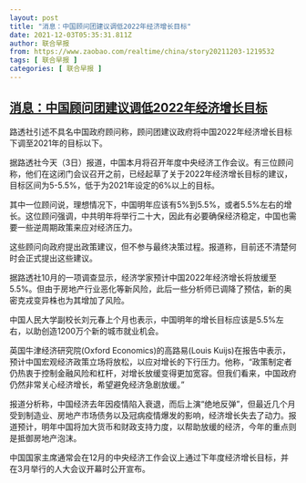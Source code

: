 ```yaml
---
layout: post
title: "消息：中国顾问团建议调低2022年经济增长目标"
date: 2021-12-03T05:35:31.811Z
author: 联合早报
from: https://www.zaobao.com/realtime/china/story20211203-1219532
tags: [ 联合早报 ]
categories: [ 联合早报 ]
---
```

<!--1638528420000-->
[消息：中国顾问团建议调低2022年经济增长目标](https://www.zaobao.com/realtime/china/story20211203-1219532)
------

<div>
<p>路透社引述不具名中国政府顾问称，顾问团建议政府将中国2022年经济增长目标下调至2021年的目标以下。</p><p>据路透社今天（3日）报道，中国本月将召开年度中央经济工作会议。有三位顾问称，他们在这闭门会议召开之前，已经起草了关于2022年经济增长目标的建议，目标区间为5-5.5%，低于为2021年设定的6%以上的目标。</p><p>其中一位顾问说，理想情况下，中国明年应该有5%到5.5%，或者5.5%左右的增长。这位顾问强调，中共明年将举行二十大，因此有必要确保经济稳定，中国也需要一些逆周期政策来应对经济压力。</p><section id="imu"><div id="dfp-ad-imu1">        </div></section><p>这些顾问向政府提出政策建议，但不参与最终决策过程。报道称，目前还不清楚何时会正式提出这些建议。</p><p>据路透社10月的一项调查显示，经济学家预计中国2022年经济增长将放缓至5.5%。但由于房地产行业恶化等新风险，此后一些分析师已调降了预估，新的奥密克戎变异株也为其增加了风险。</p><p>中国人民大学副校长刘元春上个月也表示，中国明年的增长目标应该是5.5%左右，以助创造1200万个新的城市就业机会。</p><div id="innity-in-post"></div><div id="dfp-ad-midarticlespecial">        </div><p>英国牛津经济研究院(Oxford Economics)的高路易(Louis Kuijs)在报告中表示，预计中国宏观经济政策立场将放松，以应对增长的下行压力。他称，“政策制定者仍热衷于控制金融风险和杠杆，对增长放缓变得更加宽容。但我们看来，中国政府仍然非常关心经济增长，希望避免经济急剧放缓。”</p><p>报道分析称，中国经济去年因疫情陷入衰退，而后上演“绝地反弹”，但最近几个月受到制造业、房地产市场债务以及冠病疫情爆发的影响，经济增长失去了动力。报道预计，明年中国将加大货币和财政支持力度，以帮助放缓的经济，今年的重点则是抵御房地产泡沫。</p><p>中国国家主席通常会在12月的中央经济工作会议上通过下年度经济增长目标，并在3月举行的人大会议开幕时公开宣布。</p>      <div class="cx_paywall_placeholder" id="sph_cdp_40"></div>
</div>
